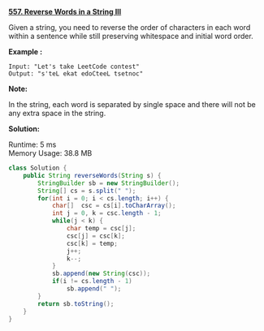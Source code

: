 **[557. Reverse Words in a String III](https://leetcode.com/problems/reverse-words-in-a-string-iii/)**

Given a string, you need to reverse the order of characters in each word within a sentence while still preserving whitespace and initial word order.

**Example :**

```
Input: "Let's take LeetCode contest"
Output: "s'teL ekat edoCteeL tsetnoc"
```

**Note:**

In the string, each word is separated by single space and there will not be any extra space in the string.

**Solution:**

Runtime: 5 ms<br/>
Memory Usage: 38.8 MB

```java
class Solution {
    public String reverseWords(String s) {
        StringBuilder sb = new StringBuilder();
        String[] cs = s.split(" ");
        for(int i = 0; i < cs.length; i++) {            
            char[]  csc = cs[i].toCharArray();
            int j = 0, k = csc.length - 1;
            while(j < k) {
                char temp = csc[j];
                csc[j] = csc[k];
                csc[k] = temp;
                j++;
                k--;
            }
            sb.append(new String(csc));
            if(i != cs.length - 1)
                sb.append(" ");
        }
        return sb.toString();
    }
}
```